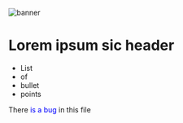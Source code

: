  ![banner](img/kitten.jpg)

 # Lorem ipsum sic header

* List
* of
* bullet
* points

<p> There <span style="color:blue">is a bug</span> in this file</p>
